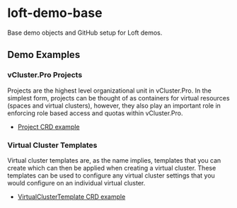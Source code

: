 # loft-demo-base
Base demo objects and GitHub setup for Loft demos.

## Demo Examples

### vCluster.Pro Projects

Projects are the highest level organizational unit in vCluster.Pro. In the simplest form, projects can be thought of as containers for virtual resources (spaces and virtual clusters), however, they also play an important role in enforcing role based access and quotas within vCluster.Pro.

- [Project CRD example](loft/projects.yaml)

### Virtual Cluster Templates

Virtual cluster templates are, as the name implies, templates that you can create which can then be applied when creating a virtual cluster. These templates can be used to configure any virtual cluster settings that you would configure on an individual virtual cluster.

- [VirtualClusterTemplate CRD example](loft/vcluster-templates.yaml)


